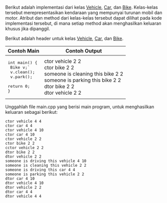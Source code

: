 Berikut adalah implementasi dari kelas [Vehicle](Vehicle.cpp), [Car](Car.cpp), dan [Bike](Bike.cpp). Kelas-kelas tersebut merepresentasikan kendaraan yang mempunyai turunan mobil dan motor. Atribut dan method dari kelas-kelas tersebut dapat dilihat pada kode implementasi tersebut, di mana setiap method akan menghasilkan keluaran khusus jika dipanggil.

Berikut adalah header untuk kelas [Vehicle](Vehicle.h), [Car](Car.h), dan [Bike](Bike.h).

| Contoh Main | Contoh Output |
| ------ | ------ |
|<pre>int main() {<br>  Bike v;`<br>  v.clean();<br>  v.park();<br>  return 0;<br>}</pre>|ctor vehicle 2 2<br>ctor bike 2 2<br>someone is cleaning this bike 2 2<br>someone is parking this bike 2 2<br>dtor bike 2 2<br>dtor vehicle 2 2|

Unggahlah file main.cpp yang berisi main program, untuk menghasilkan keluaran sebagai berikut:
```
ctor vehicle 4 4
ctor car 4 4
ctor vehicle 4 10
ctor car 4 10
ctor vehicle 2 2
ctor bike 2 2
cctor vehicle 2 2
dtor bike 2 2
dtor vehicle 2 2
someone is driving this vehicle 4 10
someone is cleaning this vehicle 2 2
someone is driving this car 4 4
someone is parking this vehicle 2 2
dtor car 4 10
dtor vehicle 4 10
dtor vehicle 2 2
dtor car 4 4
dtor vehicle 4 4
```
